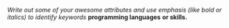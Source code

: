 *Write out some of your awesome attributes*
_and use emphasis (like bold or italics) to identify keywords_
**programming languages** 
__or **skills**.__ 
